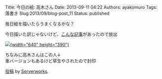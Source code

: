 Title: 今日の絵: 高木さん
Date: 2013-09-11 04:22
Authors: ayakomuro
Tags:  落書き
Slug:2013/09/blog-post_11
Status: published




毎日絵を描いたらうまくなるかな？

今日描いた訳じゃないけど、[こんな記事](http://blog.serverworks.co.jp/tech/2013/09/11/change-cloudworks/)があったので放出


[![](http://2.bp.blogspot.com/-3dqpap8LljU/Ui_u0sr1qRI/AAAAAAAAYjM/6CeXan7QM9g/s640/Takagix2.jpg){width="640"
height="390"}](http://2.bp.blogspot.com/-3dqpap8LljU/Ui_u0sr1qRI/AAAAAAAAYjM/6CeXan7QM9g/s1600/Takagix2.jpg)

ちなみに高木さんはこの人↓  
車バージョンもあるけど草生やされたので封印







[投稿](https://www.facebook.com/photo.php?fbid=537196506353673&set=a.302501599823166.71696.120328401373821&type=1)
by [Serverworks](https://www.facebook.com/serverworks).


